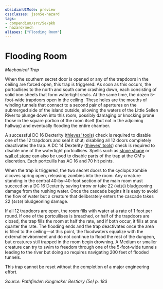 ```yaml
---
obsidianUIMode: preview
cssclasses: json5e-hazard
tags:
- compendium/src/5e/pkb
- hazard/mech
aliases: ["Flooding Room"]
---
```

# Flooding Room
*Mechanical Trap*  

When the southern secret door is opened or any of the trapdoors in the ceiling are forced open, this trap is triggered. As soon as this occurs, the portcullises to the north and south come crashing down, each consisting of solid iron sheets that form watertight seals. At the same time, the dozen 5-foot-wide trapdoors open in the ceiling. These holes are the mouths of winding tunnels that connect to a second pair of apertures on the submerged side of the island outside, allowing the waters of the Little Sellen River to plunge down into this room, possibly damaging or knocking prone those in the square portion of the room itself (but not in the adjoining hallway) and eventually flooding the entire chamber.

A successful DC 16 Dexterity ([thieves' tools](2-Mechanics/CLI/items/thieves-tools.md)) check is required to disable one of the 12 trapdoors and seal it shut; disabling all 12 doors completely deactivates the trap. A DC 14 Dexterity ([thieves' tools](2-Mechanics/CLI/items/thieves-tools.md)) check is required to disable one of the watertight portcullises. Spells such as [stone shape](2-Mechanics/CLI/spells/stone-shape.md) or [wall of stone](2-Mechanics/CLI/spells/wall-of-stone.md) can also be used to disable parts of the trap at the GM's discretion. Each portcullis has AC 16 and 70 hit points.

When the trap is triggered, the two secret doors to the cyclops zombie alcoves spring open, releasing zombies into the room. Any creature standing in the central 40-by-40-foot section of the main room must succeed on a DC 16 Dexterity saving throw or take 22 (`4d10`) bludgeoning damage from the rushing water. Once the cascade begins it is easy to avoid the flow of water but a creature that deliberately enters the cascade takes 22 (`4d10`) bludgeoning damage.

If all 12 trapdoors are open, the room fills with water at a rate of 1 foot per round. If one of the portcullises is breached, or half of the trapdoors are closed, the trap fills the room at half the rate, and if both occur, it fills at one quarter the rate. The flooding ends and the trap deactivates once the area is filled to the ceiling—at this point, the floodwaters equalize with the external environment and do not continue to flood the rest of the dungeon, but creatures still trapped in the room begin drowning. A Medium or smaller creature can try to swim to freedom through one of the 5-foot-wide tunnels leading to the river but doing so requires navigating 200 feet of flooded tunnels.

This trap cannot be reset without the completion of a major engineering effort.

*Source: Pathfinder: Kingmaker Bestiary (5e) p. 183*
